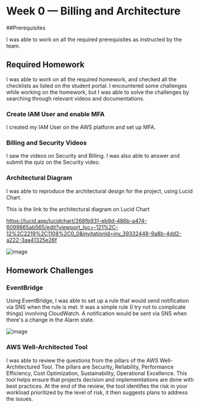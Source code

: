 # Week 0 — Billing and Architecture

##Prerequisites

I was able to work on all the required prerequisites as instructed by the team.

## Required Homework

I was able to work on all the required homework, and checked all the checklists as listed on the student portal. I encountered some challenges while working on the homework, but I was able to solve the challenges by searching through relevant videos and documentations.

### Create IAM User and enable MFA

I created my IAM User on the AWS platform and set up MFA.

### Billing and Security Videos

I saw the videos on Security and Billing. I was also able to answer and submit the quiz on the Security video. 

### Architectural Diagram

I was able to reproduce the architectural design for the project, using Lucid Chart.

This is the link to the architectural diagram on Lucid Chart

https://lucid.app/lucidchart/268fb931-eb9d-486b-a474-6099865ab565/edit?viewport_loc=-121%2C-12%2C2219%2C1108%2C0_0&invitationId=inv_39332448-9a8b-4dd2-a222-3aa41325e26f

![image](https://user-images.githubusercontent.com/125236587/218894264-80250481-ed78-4c4d-9f27-03ce434b84f3.png)


## Homework Challenges

### EventBridge

Using EventBridge, I was able to set up a rule that would send notification via SNS when the rule is met. It was a simple rule (I try not to complicate things) involving CloudWatch. A notification would be sent via SNS when there's a change in the Alarm state.

![image](https://user-images.githubusercontent.com/125236587/219177927-2c62773c-8577-441a-ae26-910708656cf0.png)


### AWS Well-Architected Tool

I was able to review the questions from the pillars of the AWS Well-Architectured Tool. The pillars are Security, Reliability, Performance Efficiency, Cost Optimization, Sustainability, Operational Excellence. This tool helps ensure that projects decision and implememtations are done with best practices. At the end of the review, the tool identifies the risk in your workload prioritized by the level of risk, it then suggests plans to address the issues.
